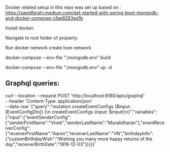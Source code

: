 Docker related setup in this repo was set up based on :
https://saeidfarahi.medium.com/get-started-with-spring-boot-mongodb-and-docker-compose-cfae8283ed1b

Install docker.

Navigate to root folder of property.

Run
docker network create love-network

docker-compose --env-file ".\mongodb\.env" build

docker-compose --env-file ".\mongodb\.env" up -d


Graphql queries:
----------------
curl --location --request POST 'http://localhost:8180/apis/graphql' \
--header 'Content-Type: application/json' \
--data-raw '{"query":"mutation createEventConfigs ($input: [EventConfigDto]) {\n    createEventConfigs (input: $input)\n}","variables":{"input":{"eventSenderConfig":{"senderFirstName":"Vivek","senderLastName":"Muralidharan"},"eventReceiverConfig":{"receiverFirstName":"Aaron","receiverLastName":"VN","birthdayInfo":{"customBirthdayWish":"Wishing you many more happy returns of the day","receiverBirthDate":"1919-12-03"}}}}}'